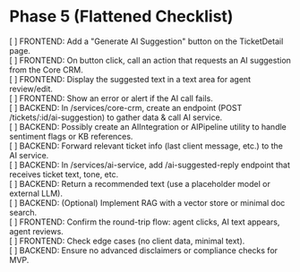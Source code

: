 # Phase 5 (Flattened Checklist)

[ ] FRONTEND: Add a "Generate AI Suggestion" button on the TicketDetail page.  
[ ] FRONTEND: On button click, call an action that requests an AI suggestion from the Core CRM.  
[ ] FRONTEND: Display the suggested text in a text area for agent review/edit.  
[ ] FRONTEND: Show an error or alert if the AI call fails.  
[ ] BACKEND: In /services/core-crm, create an endpoint (POST /tickets/:id/ai-suggestion) to gather data & call AI service.  
[ ] BACKEND: Possibly create an AIIntegration or AIPipeline utility to handle sentiment flags or KB references.  
[ ] BACKEND: Forward relevant ticket info (last client message, etc.) to the AI service.  
[ ] BACKEND: In /services/ai-service, add /ai-suggested-reply endpoint that receives ticket text, tone, etc.  
[ ] BACKEND: Return a recommended text (use a placeholder model or external LLM).  
[ ] BACKEND: (Optional) Implement RAG with a vector store or minimal doc search.  
[ ] FRONTEND: Confirm the round-trip flow: agent clicks, AI text appears, agent reviews.  
[ ] FRONTEND: Check edge cases (no client data, minimal text).  
[ ] BACKEND: Ensure no advanced disclaimers or compliance checks for MVP. 
